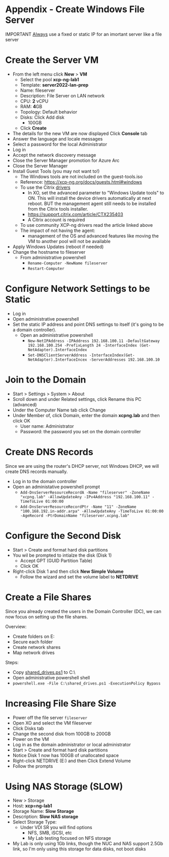 # Appendix - Create Windows File Server

IMPORTANT <ins>Always</ins> use a fixed or static IP for an imortant server like a file server

# Create the Server VM
- From the left menu click **New** > **VM**
  - Select the pool **xcp-ng-lab1**
  - Template: **server2022-lan-prep**
  - Name: fileserver
  - Description: File Server on LAN network
  - CPU: **2** vCPU
  - RAM: **4**GB
  - Topology: Default behavior
  - Disks: Click Add disk
    - 100GB
  - Click **Create**
- The details for the new VM are now displayed
Click **Console** tab
- Answer the language and locale messages
- Select a password for the local Administrator
- Log in
- Accept the network discovery message
- Close the Server Manager promotion for Azure Arc
- Close the Server Manager
- Install Guest Tools (you may not want to!)
  - The Windows tools are not included on the guest-tools.iso
  - Reference: https://xcp-ng.org/docs/guests.html#windows
  - To use the Citrix <ins>drivers</ins>
    - In XO, set the advanced parameter to "Windows Update tools" to ON. This will install the device drivers automatically at next reboot. BUT the management agent still needs to be installed from the Citrix tools installer.
    - https://support.citrix.com/article/CTX235403
    - A Citrix account is required
  - To use community XCP-ng drivers read the article linked above
  - The impact of not having the agent:
    - management of the OS and advanced features like moving the VM to another pool will not be available
- Apply Windows Updates (reboot if needed)
- Change the hostname to fileserver
  - From administrative powershell
    - `Rename-Computer -NewName fileserver`
    - `Restart-Computer`

# Configure Network Settings to be Static
- Log in
- Open administrative powershell
- Set the static IP address and point DNS settings to itself (it's going to be a domain controller).
  - Open an administrative powershell
    - `New-NetIPAddress -IPAddress 192.168.100.11 -DefaultGateway 192.168.100.254 -PrefixLength 24 -InterfaceIndex (Get-NetAdapter).InterfaceIndex`
    - `Set-DNSClientServerAddress -InterfaceIndex(Get-NetAdapter).InterfaceIncex -ServerAddresses 192.168.100.10`

# Join to the Domain
- Start > Settings > System > About
- Scroll down and under Related settings, click Rename this PC (advanced)
- Under the Computer Name tab click Change
- Under Member of, click Domain, enter the domain **xcpng.lab** and then click OK
  - User name: Administrator
  - Password: the password you set on the domain controller

# Create DNS Records
Since we are using the router's DHCP server, not Windows DHCP, we will create DNS records manually.
- Log in to the domain controller
- Open an administative powershell prompt
  - `Add-DnsServerResourceRecordA -Name "fileserver" -ZoneName "xcpng.lab" -AllowUpdateAny -IPv4Address "192.168.100.11" -TimeToLive 01:00:00`
  - `Add-DnsServerResourceRecordPtr -Name "11" -ZoneName "100.168.192.in-addr.arpa" -AllowUpdateAny -TimeToLive 01:00:00 -AgeRecord -PtrDomainName "fileserver.xcpng.lab"`

# Configure the Second Disk
- Start > Create and format hard disk partitions
- You wil be prompted to intialze the disk (Disk 1)
  - Accept GPT (GUID Partition Table)
  - Click OK
- Right-click Disk 1 and then click **New Simple Volume**
  - Follow the wizard and set the volume label to **NETDRIVE**

# Create a File Shares
Since you already created the users in the Domain Controller (DC), we can now focus on setting up the file shares.

Overview:
- Create folders on E:
- Secure each folder
- Create network shares
- Map network drives

Steps:
- Copy [shared_drives.ps1](shared_drives.ps1) to C:\
- Open administrative powershell shell
- `powershell.exe -File C:\shared_drives.ps1 -ExecutionPolicy Bypass`

# Increasing File Share Size
- Power off the file server `fileserver`
- Open XO and select the VM fileserver
- Click Disks tab
- Change the second disk from 100GB to 200GB
- Power on the VM
- Log in as the domain administrator or local administrator
- Start > Create and format hard disk partitions
- Notice Disk 1 now has 100GB of unallocated space
- Right-click NETDRIVE (E:) and then Click Extend Volume
- Follow the prompts

# Using NAS Storage (SLOW)
- New > Storage
- Host: **xcp=ng-lab1**
- Storage Name: **Slow Storage**
- Description: **Slow NAS storage**
- Select Storage Type:
  - Under VDI SR you will find options
    - NFS, SMB, iSCSI, etc
    - My Lab testing focused on NFS storage
- My Lab is only using 1Gb links, though the NUC and NAS support 2.5Gb link, so I'm only using this storage for data disks, not boot disks

